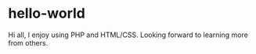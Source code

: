 # hello-world

Hi all,
I enjoy using PHP and HTML/CSS. Looking forward to learning more from others.

